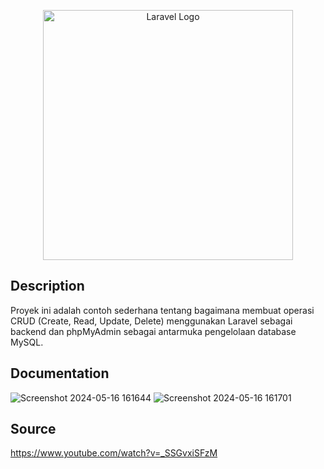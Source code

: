 <p align="center"><a href="https://laravel.com" target="_blank"><img src="https://raw.githubusercontent.com/laravel/art/master/logo-lockup/5%20SVG/2%20CMYK/1%20Full%20Color/laravel-logolockup-cmyk-red.svg" width="400" alt="Laravel Logo"></a></p>

## Description

Proyek ini adalah contoh sederhana tentang bagaimana membuat operasi CRUD (Create, Read, Update, Delete) menggunakan Laravel sebagai backend dan phpMyAdmin sebagai antarmuka pengelolaan database MySQL.

## Documentation

![Screenshot 2024-05-16 161644](https://github.com/melanierefman/simple-crud-laravel/assets/87106838/38f51f01-d5c5-4393-9c10-2963cc85f6ab)
![Screenshot 2024-05-16 161701](https://github.com/melanierefman/simple-crud-laravel/assets/87106838/73de59e5-3996-4077-a262-7ac96cf40ac1)

## Source

https://www.youtube.com/watch?v=_SSGvxiSFzM 
